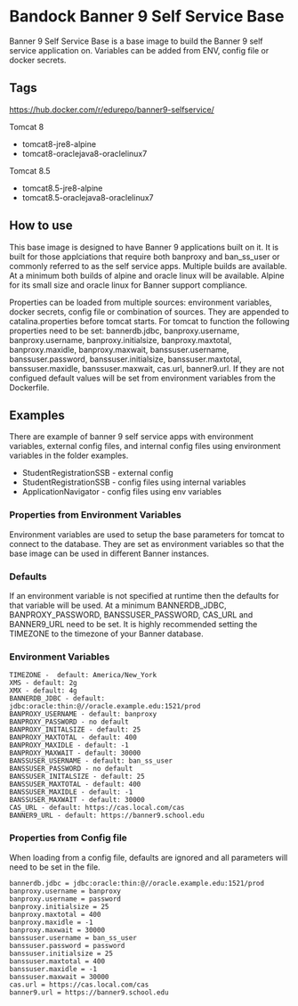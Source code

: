# Bandock Banner 9 Self Service Base

Banner 9 Self Service Base is a base image to build the Banner 9 self service application on.  Variables can be added from ENV, config file or docker secrets. 

## Tags

https://hub.docker.com/r/edurepo/banner9-selfservice/

Tomcat 8

- tomcat8-jre8-alpine
- tomcat8-oraclejava8-oraclelinux7

Tomcat 8.5

- tomcat8.5-jre8-alpine
- tomcat8.5-oraclejava8-oraclelinux7

## How to use

This base image is designed to have Banner 9 applications built on it. It is built for those applciations that require both banproxy and ban_ss_user or commonly referred to as the self service apps.  Multiple builds are available.  At a minimum both builds of alpine and oracle linux will be available.  Alpine for its small size and oracle linux for Banner support compliance.

Properties can be loaded from multiple sources: environment variables, docker secrets, config file or combination of sources. They are appended to catalina.properties before tomcat starts. For tomcat to function the following properties need to be set: bannerdb.jdbc, banproxy.username, banproxy.username, banproxy.initialsize, banproxy.maxtotal, banproxy.maxidle, banproxy.maxwait, banssuser.username, banssuser.password, banssuser.initialsize, banssuser.maxtotal, banssuser.maxidle, banssuser.maxwait, cas.url, banner9.url. If they are not configued default values will be set from environment variables from the Dockerfile.

## Examples

There are example of banner 9 self service apps with environment variables, external config files, and internal config files using environment variables in the folder examples.

- StudentRegistrationSSB - external config
- StudentRegistrationSSB - config files using internal variables
- ApplicationNavigator - config files using env variables

### Properties from Environment Variables

Environment variables are used to setup the base parameters for tomcat to connect to the database. They are set as environment variables so that the base image can be used in different Banner instances.

### Defaults

If an environment variable is not specified at runtime then the defaults for that variable will be used.  At a minimum BANNERDB_JDBC, BANPROXY_PASSWORD,  BANSSUSER_PASSWORD, CAS_URL and BANNER9_URL need to be set. It is highly recommended setting the TIMEZONE to the timezone of your Banner database.

### Environment Variables

```Shell
TIMEZONE -  default: America/New_York
XMS - default: 2g
XMX - default: 4g
BANNERDB_JDBC - default: jdbc:oracle:thin:@//oracle.example.edu:1521/prod
BANPROXY_USERNAME - default: banproxy
BANPROXY_PASSWORD - no default
BANPROXY_INITALSIZE - default: 25
BANPROXY_MAXTOTAL - default: 400
BANPROXY_MAXIDLE - default: -1
BANPROXY_MAXWAIT - default: 30000  
BANSSUSER_USERNAME - default: ban_ss_user
BANSSUSER_PASSWORD - no default
BANSSUSER_INITALSIZE - default: 25
BANSSUSER_MAXTOTAL - default: 400
BANSSUSER_MAXIDLE - default: -1
BANSSUSER_MAXWAIT - default: 30000
CAS_URL - default: https://cas.local.com/cas
BANNER9_URL - default: https://banner9.school.edu
```

### Properties from Config file

When loading from a config file, defaults are ignored and all parameters will need to be set in the file.

```Shell
bannerdb.jdbc = jdbc:oracle:thin:@//oracle.example.edu:1521/prod
banproxy.username = banproxy
banproxy.username = password
banproxy.initialsize = 25
banproxy.maxtotal = 400
banproxy.maxidle = -1
banproxy.maxwait = 30000
banssuser.username = ban_ss_user
banssuser.password = password
banssuser.initialsize = 25
banssuser.maxtotal = 400
banssuser.maxidle = -1
banssuser.maxwait = 30000
cas.url = https://cas.local.com/cas
banner9.url = https://banner9.school.edu
```